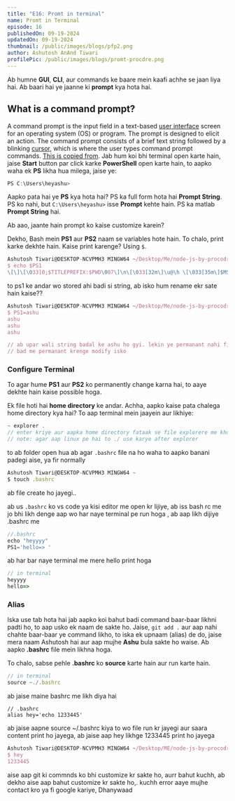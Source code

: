```yaml
---
title: "E16: Promt in terminal"
name: Promt in Terminal
episode: 16
publishedOn: 09-19-2024
updatedOn: 09-19-2024
thumbnail: /public/images/blogs/pfp2.png
author: Ashutosh AnAnd Tiwari
profilePic: /public/images/blogs/promt-procdre.png
---
```

Ab humne **GUI**, **CLI**, aur commands ke baare mein kaafi achhe se jaan liya hai. Ab baari hai ye jaanne ki **prompt** kya hota hai.

## **What is a command prompt?**

A command prompt is the input field in a text-based [user interface](https://www.techtarget.com/searchapparchitecture/definition/user-interface-UI) screen for an operating system (OS) or program. The prompt is designed to elicit an action. The command prompt consists of a brief text string followed by a blinking [cursor](https://www.techtarget.com/whatis/definition/cursor), which is where the user types command prompt commands.  [This is copied from](https://www.techtarget.com/whatis/definition/command-prompt). 
Jab hum koi bhi terminal open karte hain, jaise **Start** button par click karke **PowerShell** open karte hain, to aapko waha ek **PS** likha hua milega, jaise ye:

```jsx
PS C:\Users\heyashu>
```

Aapko pata hai ye **PS** kya hota hai? PS ka full form hota hai **Prompt String**. PS ko nahi, but `C:\Users\heyashu>` isse **Prompt** kehte hain. PS ka matlab **Prompt String** hai.

Ab aao, jaante hain prompt ko kaise customize karein?

Dekho, Bash mein **PS1** aur **PS2** naam se variables hote hain. To chalo, print karke dekhte hain. Kaise print karenge? Using `$`.

```jsx
Ashutosh Tiwari@DESKTOP-NCVPMH3 MINGW64 ~/Desktop/Me/node-js-by-procodrr
$ echo $PS1
\[\]\[\033]0;$TITLEPREFIX:$PWD\007\]\n\[\033[32m\]\u@\h \[\033[35m\]$MSYSTEM \[\033[33m\]\w\[\033[36m\]`__git_ps1`\[\033[0m\]\n$ \[\]
```

to ps1 ke andar wo stored ahi badi si string, ab isko hum rename ekr sate hain kaise??

```jsx
Ashutosh Tiwari@DESKTOP-NCVPMH3 MINGW64 ~/Desktop/Me/node-js-by-procodrr
$ PS1=ashu
ashu
ashu
ashu

// ab upar wali string badal ke ashu ho gyi. lekin ye permanant nahi fix hua 
// bad me permanant krenge modify isko
```

### Configure Terminal

To agar hume **PS1** aur **PS2** ko permanently change karna hai, to aaye dekhte hain kaise possible hoga.

Ek file hoti hai **home directory** ke andar. Achha, aapko kaise pata chalega home directory kya hai? To aap terminal mein jaayein aur likhiye:

```jsx
~ explorer .
// enter kriye aur aapka home directory fataak se file explorere me khul jayegi
// note: agar aap linux pe hai to ./ use karye after explorer
```

to ab folder open hua ab agar `.bashrc` file na ho waha to aapko banani padegi aise, ya fir normally

```jsx
Ashutosh Tiwari@DESKTOP-NCVPMH3 MINGW64 ~
$ touch .bashrc
```

ab file create ho jayegi..

ab us `.bashrc` ko vs code ya kisi editor me open kr lijiye, ab iss bash rc me jo bhi likh denge aap wo har naye terminal pe run hoga , ab aap likh dijiye .bashrc me

```jsx
//.bashrc
echo "heyyyy"
PS1='hello=> '
```

ab har bar naye terminal me mere hello print hoga

```jsx
// in terminal
heyyyy
hello=> 
```

### Alias

Iska use tab hota hai jab aapko koi bahut badi command baar-baar likhni padti ho, to aap usko ek naam de sakte ho. Jaise, `git add .` aur aap nahi chahte baar-baar ye command likho, to iska ek upnaam (alias) de do, jaise mera naam Ashutosh hai aur aap mujhe **Ashu** bula sakte ho waise. Ab aapko **.bashrc** file mein likhna hoga.

To chalo, sabse pehle **.bashrc** ko **source** karte hain aur run karte hain.

```jsx
// in terminal
source ~./.bashrc
```

ab jaise maine bashrc me likh diya hai 

```
// .bashrc
alias hey='echo 1233445'
```

ab jaise aapne source ~/.bashrc kiya to wo file run kr jayegi aur saara content print ho jayega, ab jaise aap hey likhge 1233445 print ho jayega

```jsx
Ashutosh Tiwari@DESKTOP-NCVPMH3 MINGW64 ~/Desktop/ME/node-js-by-procodrr
$ hey
1233445
```

aise aap git ki commnds ko bhi customize kr sakte ho, aurr bahut kuchh, ab dekho aise aap bahut customize kr sakte ho,. kuchh error aaye mujhe contact kro ya fi google kariye, Dhanywaad
